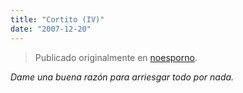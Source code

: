 ```yaml
---
title: "Cortito (IV)"
date: "2007-12-20"
---
```


> Publicado originalmente en [noesporno](/noesporno).

_Dame una buena razón para arriesgar todo por nada._